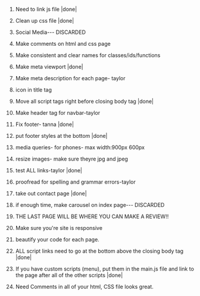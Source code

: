 1.  Need to link js file |done|
2.  Clean up css file |done|
3.  Social Media--- DISCARDED
4.  Make comments on html and css page
5.  Make consistent and clear names for classes/ids/functions
6.  Make meta viewport |done|
7.  Make meta description for each page- taylor
8.  icon in title tag
9.  Move all script tags right before closing body tag |done|
10. Make header tag for navbar-taylor
11. Fix footer- tanna |done|
12. put footer styles at the bottom |done|
13. media queries- for phones- max width:900px  600px
14. resize images- make sure theyre jpg and jpeg
15. test ALL links-taylor  |done|
16. proofread for spelling and grammar errors-taylor
17. take out contact page |done|
18. if enough time, make carousel on index page--- DISCARDED
19. THE LAST PAGE WILL BE WHERE YOU CAN MAKE A REVIEW!!



1. Make sure you're site is responsive
2. beautify your code for each page.
3. ALL script links need to go at the bottom above the closing body tag |done|
4. If you have custom scripts (menu), put them in the main.js file and link to the page after all of the other scripts |done|
5. Need Comments in all of your html, CSS file looks great.